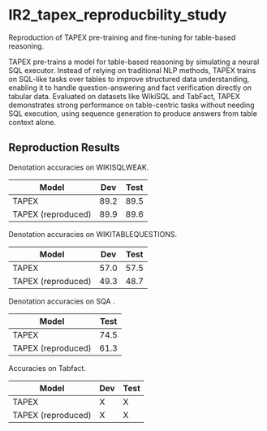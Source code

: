 # IR2_tapex_reproducbility_study

Reproduction of TAPEX pre-training and fine-tuning for table-based reasoning.

TAPEX pre-trains a model for table-based reasoning by simulating a neural SQL executor. Instead of relying on traditional NLP methods, TAPEX trains on SQL-like tasks over tables to improve structured data understanding, enabling it to handle question-answering and fact verification directly on tabular data. Evaluated on datasets like WikiSQL and TabFact, TAPEX demonstrates strong performance on table-centric tasks without needing SQL execution, using sequence generation to produce answers from table context alone.


## Reproduction Results

Denotation accuracies on WIKISQLWEAK.

| Model | Dev | Test |
|-------|-----|------|
| TAPEX | 89.2 | 89.5 |
| TAPEX (reproduced) | 89.9 | 89.6 |


Denotation accuracies on WIKITABLEQUESTIONS.

| Model | Dev | Test |
|-------|-----|------|
| TAPEX | 57.0 | 57.5 |
| TAPEX (reproduced) | 49.3 | 48.7 |

Denotation accuracies on SQA .

| Model | Test |
|-------|------|
| TAPEX |  74.5 |
| TAPEX (reproduced) | 61.3 |

Accuracies on Tabfact.

| Model | Dev | Test |
|-------|-----|------|
| TAPEX | X | X |
| TAPEX (reproduced) | X | X |





